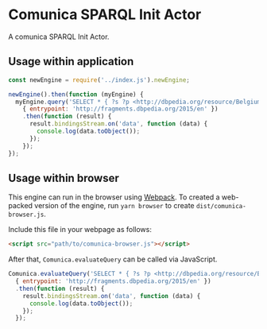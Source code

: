 # Comunica SPARQL Init Actor

A comunica SPARQL Init Actor.

## Usage within application

```javascript
const newEngine = require('../index.js').newEngine;

newEngine().then(function (myEngine) {
  myEngine.query('SELECT * { ?s ?p <http://dbpedia.org/resource/Belgium>. ?s ?p ?o } LIMIT 100',
    { entrypoint: 'http://fragments.dbpedia.org/2015/en' })
    .then(function (result) {
      result.bindingsStream.on('data', function (data) {
        console.log(data.toObject());
      });
    });
});
```

## Usage within browser

This engine can run in the browser using [Webpack](https://www.npmjs.com/package/webpack).
To created a web-packed version of the engine, run `yarn browser` to create `dist/comunica-browser.js`.

Include this file in your webpage as follows:

```html
<script src="path/to/comunica-browser.js"></script>
```

After that, `Comunica.evaluateQuery` can be called via JavaScript. 

```javascript
Comunica.evaluateQuery('SELECT * { ?s ?p <http://dbpedia.org/resource/Belgium>. ?s ?p ?o } LIMIT 100',
  { entrypoint: 'http://fragments.dbpedia.org/2015/en' })
  .then(function (result) {
    result.bindingsStream.on('data', function (data) {
      console.log(data.toObject());
    });
  });
```